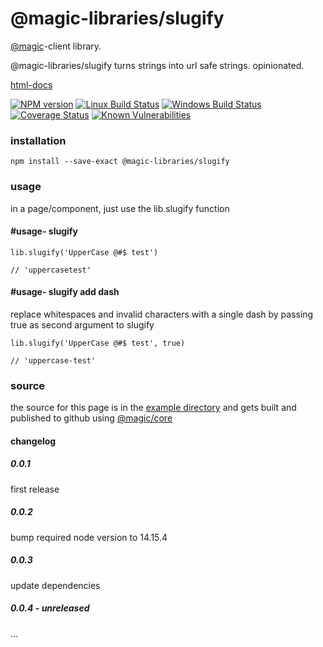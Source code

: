 # @magic-libraries/slugify

[@magic](https://magic.github.io/core/)-client library.

@magic-libraries/slugify turns strings into url safe strings. opinionated.

[html-docs](https://magic-libraries.github.io/slugify/)

[![NPM version][npm-image]][npm-url]
[![Linux Build Status][travis-image]][travis-url]
[![Windows Build Status][appveyor-image]][appveyor-url]
[![Coverage Status][coveralls-image]][coveralls-url]
[![Known Vulnerabilities][snyk-image]][snyk-url]

[npm-image]: https://img.shields.io/npm/v/@magic-libraries/slugify.svg
[npm-url]: https://www.npmjs.com/package/@magic-libraries/slugify
[travis-image]: https://img.shields.io/travis/com/magic-libraries/slugify/master
[travis-url]: https://travis-ci.com/magic-libraries/slugify
[appveyor-image]: https://img.shields.io/appveyor/ci/magiclibraries/slugify/master.svg
[appveyor-url]: https://ci.appveyor.com/project/magiclibraries/slugify/branch/master
[coveralls-image]: https://coveralls.io/repos/github/magic-libraries/slugify/badge.svg
[coveralls-url]: https://coveralls.io/github/magic-libraries/slugify
[snyk-image]: https://snyk.io/test/github/magic-libraries/slugify/badge.svg
[snyk-url]: https://snyk.io/test/github/magic-libraries/slugify


### installation

`npm install --save-exact @magic-libraries/slugify`

### usage

in a page/component, just use the lib.slugify function

#### #usage- slugify

```
lib.slugify('UpperCase @#$ test')

// 'uppercasetest'
```

#### #usage- slugify add dash

replace whitespaces and invalid characters with a single dash by passing true as second argument to slugify

```
lib.slugify('UpperCase @#$ test', true)

// 'uppercase-test'

```

### source

the source for this page is in the
[example directory](https://github.com/magic-libraries/slugify/tree/master/example)
and gets built and published to github using
[@magic/core](https://github.com/magic/core)


#### changelog

##### 0.0.1
first release

##### 0.0.2
bump required node version to 14.15.4

##### 0.0.3
update dependencies

##### 0.0.4 - unreleased
...

